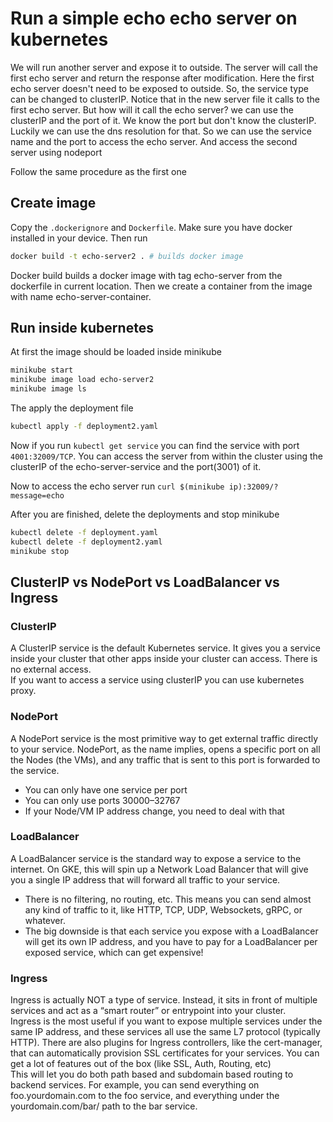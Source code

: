 # Run a simple echo echo server on kubernetes

We will run another server and expose it to outside. The server will call the first echo server and return the response after modification. Here the first echo server doesn't need to be exposed to outside. So, the service type can be changed to clusterIP. Notice that in the new server file it calls to the first echo server. But how will it call the echo server? we can use the clusterIP and the port of it. We know the port but don't know the clusterIP. Luckily we can use the dns resolution for that. So we can use the service name and the port to access the echo server. And access the second server using nodeport

Follow the same procedure as the first one



## Create image 
Copy the `.dockerignore` and `Dockerfile`. Make sure you have docker installed in your device. Then run
```bash
docker build -t echo-server2 . # builds docker image
```
Docker build builds a docker image with tag echo-server from the dockerfile in current location. Then we create a container from the image with name echo-server-container. 

## Run inside kubernetes

At first the image should be loaded inside minikube
```bash
minikube start
minikube image load echo-server2
minikube image ls
```

The apply the deployment file
```bash
kubectl apply -f deployment2.yaml
```

Now if you run `kubectl get service` you can find the service with port `4001:32009/TCP`. You can access the server from within the cluster using the clusterIP of the echo-server-service and the port(3001) of it. 

Now to access the echo server run `curl $(minikube ip):32009/?message=echo`

After you are finished, delete the deployments and stop minikube
```bash
kubectl delete -f deployment.yaml
kubectl delete -f deployment2.yaml
minikube stop
```

## ClusterIP vs NodePort vs LoadBalancer vs Ingress
### ClusterIP
A ClusterIP service is the default Kubernetes service. It gives you a service inside your cluster that other apps inside your cluster can access. There is no external access.  
If you want to access a service using clusterIP you can use kubernetes proxy.
### NodePort
A NodePort service is the most primitive way to get external traffic directly to your service. NodePort, as the name implies, opens a specific port on all the Nodes (the VMs), and any traffic that is sent to this port is forwarded to the service.
- You can only have one service per port
- You can only use ports 30000–32767
- If your Node/VM IP address change, you need to deal with that
### LoadBalancer
A LoadBalancer service is the standard way to expose a service to the internet. On GKE, this will spin up a Network Load Balancer that will give you a single IP address that will forward all traffic to your service.
- There is no filtering, no routing, etc. This means you can send almost any kind of traffic to it, like HTTP, TCP, UDP, Websockets, gRPC, or whatever.
- The big downside is that each service you expose with a LoadBalancer will get its own IP address, and you have to pay for a LoadBalancer per exposed service, which can get expensive!
### Ingress
Ingress is actually NOT a type of service. Instead, it sits in front of multiple services and act as a “smart router” or entrypoint into your cluster.  
Ingress is the most useful if you want to expose multiple services under the same IP address, and these services all use the same L7 protocol (typically HTTP). There are also plugins for Ingress controllers, like the cert-manager, that can automatically provision SSL certificates for your services. You can get a lot of features out of the box (like SSL, Auth, Routing, etc)  
This will let you do both path based and subdomain based routing to backend services. For example, you can send everything on foo.yourdomain.com to the foo service, and everything under the yourdomain.com/bar/ path to the bar service.